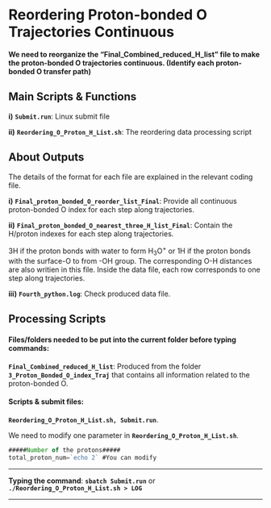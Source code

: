 # Reordering Proton-bonded O Trajectories Continuous 

**We need to reorganize the “Final_Combined_reduced_H_list” file to make the proton-bonded O trajectories continuous. (Identify each proton-bonded O transfer path)** 

## Main Scripts & Functions

**i)** **`Submit.run`**: Linux submit file

**ii)** **`Reordering_O_Proton_H_List.sh`**: The reordering data processing script

## About Outputs

The details of the format for each file are explained in the relevant coding file.

**i)** **`Final_proton_bonded_O_reorder_list_Final`**: Provide all continuous proton-bonded O index for each step along trajectories. 

**ii)** **`Final_proton_bonded_O_nearest_three_H_list_Final`**: Contain the H/proton indexes for each step along trajectories. 

3H if the proton bonds with water to form H<sub>3</sub>O<sup>+</sup> or 1H if the proton bonds with the surface-O to from -OH group. The corresponding O-H distances are also writien in this file. Inside the data file, each row corresponds to one step along trajectories. 

**iii)** **`Fourth_python.log`**: Check produced data file.

## Processing Scripts

#### Files/folders needed to be put into the current folder before typing commands:

**`Final_Combined_reduced_H_list`**: Produced from the folder **`3_Proton_Bonded_O_index_Traj`** that contains all information related to the proton-bonded O. 

#### Scripts & submit files: 

**`Reordering_O_Proton_H_List.sh, Submit.run`**.

We need to modify one parameter in **`Reordering_O_Proton_H_List.sh`**.

```javascript
#####Number of the protons#####  
total_proton_num=`echo 2` #You can modify
```

****

**Typing the command**: **`sbatch Submit.run`** or **`./Reordering_O_Proton_H_List.sh > LOG`**

****
 







